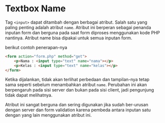 # Textbox Name

Tag `<input>` dapat ditambah dengan berbagai atribut. Salah satu yang paling penting adalah atribut `name`. Atribut ini berperan sebagai penanda inputan form dan berguna pada saat form diproses menggunakan kode PHP nantinya. Atribut name bisa dipakai untuk semua inputan form.

berikut contoh penerapan-nya

```html
<form action="form.php" method="get">
    <p>Nama : <input type="text" name="nama"></p>
    <p>Kelas : <input type="text" name="kelas"></p>
</form>
```

Ketika dijalankan, tidak akan terlihat perbedaan dan tampilan-nya tetap sama seperti sebelum menambahkan atribut `name`. Perubahan ini akan berpengaruh pada sisi server dan bukan pada sisi client, jadi pengunjung tidak dapat melihatnya.

Atribut ini sangat berguna dan sering digunakan jika sudah ber-urusan dengan server dan form validation karena pembeda antara inputan satu dengan yang lain menggunakan atribut ini.


